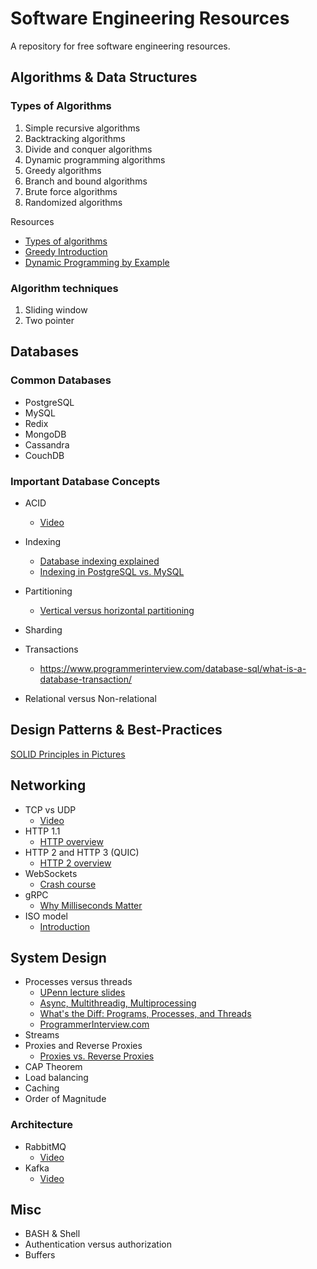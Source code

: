 # Software Engineering Resources

A repository for free software engineering resources.

## Algorithms & Data Structures

### Types of Algorithms

1. Simple recursive algorithms
1. Backtracking algorithms
1. Divide and conquer algorithms
1. Dynamic programming algorithms
1. Greedy algorithms
1. Branch and bound algorithms
1. Brute force algorithms
1. Randomized algorithms

Resources

- [Types of algorithms](https://www.cis.upenn.edu/~matuszek/cit594-2003/Lectures/35-algorithm-types.ppt)
- [Greedy Introduction](https://www.youtube.com/watch?v=ARvQcqJ_-NY)
- [Dynamic Programming by Example](https://www.youtube.com/watch?v=oBt53YbR9Kk&t=11612s)

### Algorithm techniques

1. Sliding window
1. Two pointer

## Databases

### Common Databases

- PostgreSQL
- MySQL
- Redix
- MongoDB
- Cassandra
- CouchDB

### Important Database Concepts

- ACID
  - [Video](https://www.youtube.com/watch?v=pomxJOFVcQs)
- Indexing

  - [Database indexing explained](https://www.youtube.com/watch?v=-qNSXK7s7_w)
  - [Indexing in PostgreSQL vs. MySQL](https://www.youtube.com/watch?v=T9n_-_oLrbM)

- Partitioning
  - [Vertical versus horizontal partitioning](https://www.youtube.com/watch?v=QA25cMWp9Tk)
- Sharding
- Transactions
  - https://www.programmerinterview.com/database-sql/what-is-a-database-transaction/
- Relational versus Non-relational

## Design Patterns & Best-Practices

[SOLID Principles in Pictures](https://medium.com/backticks-tildes/the-s-o-l-i-d-principles-in-pictures-b34ce2f1e898)

## Networking

- TCP vs UDP
  - [Video](https://www.youtube.com/watch?v=qqRYkcta6IE&t=2180s)
- HTTP 1.1
  - [HTTP overview](https://www.youtube.com/watch?v=0OrmKCB0UrQ)
- HTTP 2 and HTTP 3 (QUIC)
  - [HTTP 2 overview](https://www.youtube.com/watch?v=fVKPrDrEwTI)
- WebSockets
  - [Crash course](https://www.youtube.com/watch?v=2Nt-ZrNP22A)
- gRPC
  - [Why Milliseconds Matter](https://www.yonego.com/nl/why-milliseconds-matter/)
- ISO model
  - [Introduction](https://www.youtube.com/watch?v=7IS7gigunyI)

## System Design

- Processes versus threads
  - [UPenn lecture slides](https://www.seas.upenn.edu/~cit595/cit595s10/lectures/processvsthreads.pdf)
  - [Async, Multithreadig, Multiprocessing](https://www.youtube.com/watch?v=0vFgKr5bjWI)
  - [What's the Diff: Programs, Processes, and Threads](https://www.backblaze.com/blog/whats-the-diff-programs-processes-and-threads/)
  - [ProgrammerInterview.com](https://www.programmerinterview.com/operating-systems/thread-vs-process/)
- Streams
- Proxies and Reverse Proxies
  - [Proxies vs. Reverse Proxies](https://www.youtube.com/watch?v=SqqrOspasag)
- CAP Theorem
- Load balancing
- Caching
- Order of Magnitude

### Architecture

- RabbitMQ
  - [Video](https://www.youtube.com/watch?v=Cie5v59mrTg)
- Kafka
  - [Video](https://www.youtube.com/watch?v=R873BlNVUB4&t=1620s)

## Misc

- BASH & Shell
- Authentication versus authorization
- Buffers
